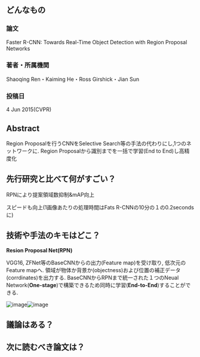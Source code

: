 ## どんなもの

### 論文
Faster R-CNN: Towards Real-Time Object Detection with Region Proposal Networks 



### 著者・所属機関
Shaoqing Ren・Kaiming He・Ross Girshick・Jian Sun 

### 投稿日
4 Jun 2015(CVPR)


## Abstract
Region Proposalを行うCNNをSelective Search等の手法の代わりにし,1つのネットワークに. Region Proposalから識別までを一括で学習(End to End)し高精度化

## 先行研究と比べて何がすごい？
RPNにより提案領域数抑制&mAP向上

スピードも向上(1画像あたりの処理時間はFats R-CNNの10分の１の0.2secondsに)

## 技術や手法のキモはどこ？
**Resion Proposal Net(RPN)** 

VGG16, ZFNet等のBaseCNNからの出力(Feature map)を受け取り, 低次元のFeature mapへ. 領域が物体か背景か(objectness)および位置の補正データ(corrdinates)を出力する.
BaseCNNからRPNまで統一された１つのNeual Network(**One-stage**)で構築できるため同時に学習(**End-to-End**)することができる.

![image](https://user-images.githubusercontent.com/57211829/79826102-cdaa8a80-83d5-11ea-9e70-1aff5595d46c.png)![image](https://user-images.githubusercontent.com/57211829/79826130-e024c400-83d5-11ea-81b1-82dee13d1cfc.png)












## 議論はある？

## 次に読むべき論文は？
